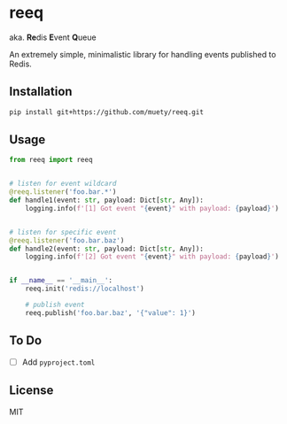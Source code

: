 # reeq

aka. **Re**dis **E**vent **Q**ueue

An extremely simple, minimalistic library for handling events published to Redis.

## Installation

```bash
pip install git+https://github.com/muety/reeq.git
```

## Usage

```python
from reeq import reeq


# listen for event wildcard
@reeq.listener('foo.bar.*')
def handle1(event: str, payload: Dict[str, Any]):
    logging.info(f'[1] Got event "{event}" with payload: {payload}')


# listen for specific event
@reeq.listener('foo.bar.baz')
def handle2(event: str, payload: Dict[str, Any]):
    logging.info(f'[2] Got event "{event}" with payload: {payload}')


if __name__ == '__main__':
    reeq.init('redis://localhost')

    # publish event
    reeq.publish('foo.bar.baz', '{"value": 1}')
```

## To Do

* [ ] Add `pyproject.toml`

## License

MIT